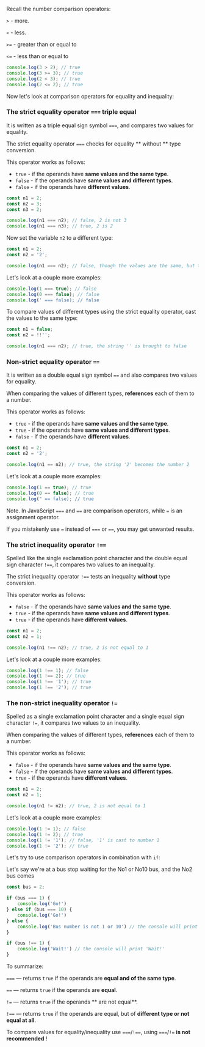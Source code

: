 Recall the number comparison operators:

`>` - more.

`<` - less.

`>=` - greater than or equal to

`<=` - less than or equal to

```javascript
console.log(3 > 2); // true
console.log(3 >= 3); // true
console.log(2 < 3); // true
console.log(2 <= 2); // true
```

Now let's look at comparison operators for equality and inequality:

### The strict equality operator `===` triple equal

It is written as a triple equal sign symbol `===`, and compares two values for equality.

The strict equality operator `===` checks for equality ** without ** type conversion.

This operator works as follows:

* `true` - if the operands have **same values and the same type**.
* `false` - if the operands have **same values and different types**.
* `false` - if the operands have **different values**.

```javascript
const n1 = 2;
const n2 = 3;
const n3 = 2;

console.log(n1 === n2); // false, 2 is not 3
console.log(n1 === n3); // true, 2 is 2
```

Now set the variable `n2` to a different type:

```javascript
const n1 = 2;
const n2 = '2';

console.log(n1 === n2); // false, though the values are the same, but the types are different
```

Let's look at a couple more examples:

```javascript
console.log(1 === true); // false
console.log(0 === false); // false
console.log(' === false); // false
```

To compare values of different types using the strict equality operator, cast the values to the same type:

```javascript
const n1 = false;
const n2 = !!'';

console.log(n1 === n2); // true, the string '' is brought to false
```

### Non-strict equality operator `==`

It is written as a double equal sign symbol `==` and also compares two values for equality.

When comparing the values of different types, **references** each of them to a number.

This operator works as follows:

* `true` - if the operands have **same values and the same type**.
* `true` - if the operands have **same values and different types**.
* `false` - if the operands have **different values**.

```javascript
const n1 = 2;
const n2 = '2';

console.log(n1 == n2); // true, the string '2' becomes the number 2
```

Let's look at a couple more examples:

```javascript
console.log(1 == true); // true
console.log(0 == false); // true
console.log(" == false); // true
```

Note. In JavaScript `===` and `==` are comparison operators, while `=` is an assignment operator.

If you mistakenly use `=` instead of `===` or `==`, you may get unwanted results.

### The strict inequality operator `!==`

Spelled like the single exclamation point character and the double equal sign character `!==`, it compares two values to an inequality.

The strict inequality operator `!==` tests an inequality **without** type conversion.

This operator works as follows:

* `false` - if the operands have **same values and the same type**.
* `true` - if the operands have **same values and different types**.
* `true` - if the operands have **different values**.

```javascript
const n1 = 2;
const n2 = 1;

console.log(n1 !== n2); // true, 2 is not equal to 1
```

Let's look at a couple more examples:

```javascript
console.log(1 !== 1); // false
console.log(1 !== 2); // true
console.log(1 !== '1'); // true
console.log(1 !== '2'); // true
```

### The non-strict inequality operator `!=`

Spelled as a single exclamation point character and a single equal sign character `!=`, it compares two values to an inequality.

When comparing the values of different types, **references** each of them to a number.

This operator works as follows:

* `false` - if the operands have **same values and the same type**.
* `false` - if the operands have **same values and different types**.
* `true` - if the operands have **different values**.

```javascript
const n1 = 2;
const n2 = 1;

console.log(n1 != n2); // true, 2 is not equal to 1
```

Let's look at a couple more examples:

```javascript
console.log(1 != 1); // false
console.log(1 != 2); // true
console.log(1 != '1'); // false, '1' is cast to number 1
console.log(1 != '2'); // true
```

Let's try to use comparison operators in combination with `if`:

Let's say we're at a bus stop waiting for the No1 or No10 bus, and the No2 bus comes

```javascript
const bus = 2;

if (bus === 1) {
    console.log('Go!')
} else if (bus === 10) {
    console.log('Go!')
} else {
    console.log('Bus number is not 1 or 10') // the console will print 'Bus number is not 1 or 10'
}

if (bus !== 1) {
    console.log('Wait!') // the console will print 'Wait!'
}
```

To summarize:

`===` — returns `true` if the operands are **equal and of the same type**.

`==` — returns `true` if the operands are **equal**.

`!=` — returns `true` if the operands ** are not equal**.

`!==` — returns `true` if the operands are equal, but of **different type or not equal at all**.

To compare values for equality/inequality use `===`/`!==`, using `===`/`!=` **is not recommended** !
